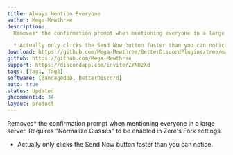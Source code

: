 ```yaml
---
title: Always Mention Everyone
author: Mega-Mewthree
description:
  Removes* the confirmation prompt when mentioning everyone in a large server. Requires "Normalize Classes" to be enabled in Zere's Fork settings.

  * Actually only clicks the Send Now button faster than you can notice.
download: https://github.com/Mega-Mewthree/BetterDiscordPlugins/tree/master/Plugins/AlwaysMentionEveryone
github: https://github.com/Mega-Mewthree
support: https://discordapp.com/invite/ZYND2Xd
tags: [Tag1, Tag2]
software: [BandagedBD, BetterDiscord]
auto: true
status: Updated
ghcommentid: 34
layout: product
---
```

Removes* the confirmation prompt when mentioning everyone in a large server. Requires "Normalize Classes" to be enabled in Zere's Fork settings.

  * Actually only clicks the Send Now button faster than you can notice.